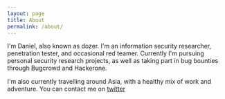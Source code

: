 ```yaml
---
layout: page
title: About
permalink: /about/
---
```


I'm Daniel, also known as dozer. I'm an information security researcher, penetration tester, and occasional red teamer. Currently I'm pursuing personal security research projects, as well as taking part in bug bounties through Bugcrowd and Hackerone. 

I'm also currently travelling around Asia, with a healthy mix of work and adventure. You can contact me on [twitter](https://twitter.com/dozernz)
